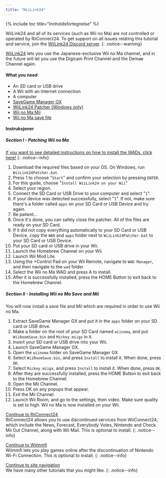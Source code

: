 ```yaml
---
title: "WiiLink24"
---
```


{% include toc title="Innholdsfortegnelse" %}

WiiLink24 and all of its services (such as Wii no Ma) are not controlled or operated by RiiConnect24. To get support on all issues relating this tutorial and service, join the [WiiLink24 Discord server](https://discord.gg/n4ta3w6).
{: .notice--warning}

[WiiLink24](https://wiilink24.com/) lets you use the Japanese-exclusive Wii no Ma channel, and in the future will let you use the Digicam Print Channel and the Demae Channel again.

#### What you need

* An SD card or USB drive
* A Wii with an Internet connection
* A computer
* [SaveGame Manager GX](https://static.wiidatabase.de/SaveGame-Manager-GX.zip)
* [WiiLink24 Patcher (Windows only)](https://github.com/WiiLink24/WiiLink24-Patcher/releases)
* [Wii no Ma Mii](https://cdn.discordapp.com/attachments/770353472024477727/784849286063718430/Mickey.miigx)
* [Wii no Ma save file](https://cdn.discordapp.com/attachments/782800044830490664/782800227706732555/WiiRoomSave.bin)

#### Instruksjoner

##### Section I - Patching Wii no Ma

[If you want to see detailed instructions on how to install the WADs, click here!](wiimodlite)
{: .notice--info}

1. Download the required files based on your OS. On Windows, run `WiiLink24Patcher.bat`.
2. Press 1 to choose "`Start`" and confirm your selection by pressing `ENTER`.
3. For this guide, choose "`Install WiiLink24 on your Wii`"
4. Select your region.
5. Connect the SD Card or USB Drive to your computer and select "`1`".
6. If your device was detected successfully, select "`1`". If not, make sure there's a folder called `apps` on your SD Card or USB Device and try again.
7. Be patient...
8. Once it's done, you can safely close the patcher. All of the files are ready on your SD Card.
9. If it did not copy everything automatically to your SD Card or USB Device, copy the `WAD` and `apps` folder next to `WiiLink24Patcher.bat` to your SD Card or USB Device.
10. Put your SD card or USB drive in your Wii.
11. Launch the Homebrew Channel on your Wii.
12. Launch Wii Mod Lite.
13. Using the +Control Pad on your Wii Remote, navigate to `WAD Manager`, and then navigate to the `wad` folder.
14. Select the Wii no Ma WAD and press A to install.
15. After it is successfully installed, press the HOME Button to exit back to the Homebrew Channel.

##### Section II - Installing Wii no Ma Save and Mii

You will now install a save file and Mii which are required in order to use Wii no Ma.

1. Extract SaveGame Manager GX and put it in the `apps` folder on your SD card or USB drive.
2. Make a folder on the root of your SD Card named `wiinoma`, and put `WiiRoomSave.bin` and `Mickey.miigx` in it.
3. Insert your SD card or USB drive into your Wii.
4. Launch SaveGame Manager GX.
5. Open the `wiinoma` folder on SaveGame Manager GX.
6. Select `WiiRoomSave.bin`, and press `Install` to install it. When done, press `OK`.
7. Select `Mickey.miigx`, and press `Install` to install it. When done, press `OK`.
8. After they are successfully installed, press the HOME Button to exit back to the Homebrew Channel.
9. Open the Mii Channel.
10. Press OK on any popups that appear.
11. Exit the Mii Channel.
12. Launch Wii Room, and go to the settings, then video. Make sure quality is set to high. Wii no Ma is now installed on your Wii.

[Continue to RiiConnect24](riiconnect24)<br> RiiConnect24 allows you to use discontinued services from WiiConnect24, which include the News, Forecast, Everybody Votes, Nintendo and Check Mii Out Channel, along with Wii Mail. This is optional to install.
{: .notice--info}

[Continue to Wiimmfi](wiimmfi)<br> Wiimmfi lets you play games online after the discontinuation of Nintendo Wi-Fi Connection. This is optional to install.
{: .notice--info}

[Continue to site navigation](site-navigation)<br> We have many other tutorials that you might like.
{: .notice--info}
